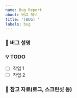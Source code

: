 ```yaml
---
name: Bug Report
about: 버그 제보
title: '[BUG] '
labels: bug
---
```


### 📄 버그 설명

<!-- 어떤 문제가 발생했는지 간단하게 설명해주세요. -->

### 💡 TODO

- [ ] 작업 1
- [ ] 작업 2

### 📎 참고 자료(로그, 스크린샷 등)

<!-- 관련 커밋, 스크린샷, 로그 등 -->
